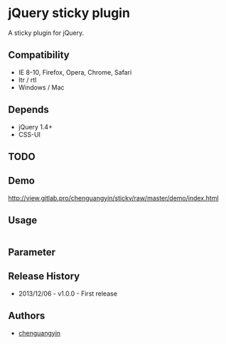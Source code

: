 # jQuery sticky plugin

A sticky plugin for jQuery.

## Compatibility

- IE 8-10, Firefox, Opera, Chrome, Safari
- ltr / rtl
- Windows / Mac

## Depends

- jQuery 1.4+
- CSS-UI

## TODO

## Demo

http://view.gitlab.pro/chenguangyin/sticky/raw/master/demo/index.html

## Usage

```javascript

```


## Parameter




## Release History

* 2013/12/06 - v1.0.0 - First release


## Authors

* [chenguangyin](http://gitlab.pro/u/chenguangyin)